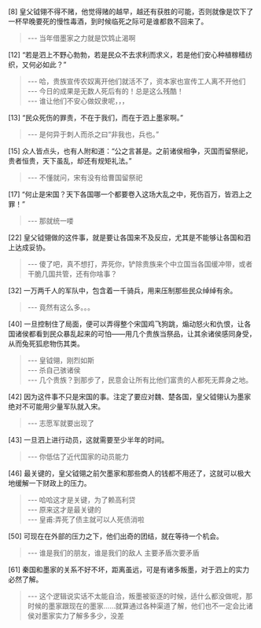 
[8] 皇父钺翎不得不赌，他觉得赌的越早，越还有获胜的可能，否则就像是饮下了一杯早晚要死的慢性毒酒，到时候临死之际可是谁都救不回来了。
>--- 当年借墨家之力就是饮鸩止渴啊<br>

[12] “若是泗上不野心勃勃，若是民众不去求利而求义，若是他们安心种植稼穑纺织，又何必如此？”
>--- 哈，贵族宣传农奴离开他们就活不了，资本家也宣传工人离不开他们<br>
>--- 今日的成果是无数人死后有的！总是这么残酷！<br>
>--- 谁让他们不安心做奴隶呢，，，<br>

[13] “民众死伤的罪责，不在于我们，而在于泗上墨家啊。”
>--- 是何异于刺人而杀之曰“非我也，兵也。”<br>

[15] 众人皆点头，也有人附和道：“公之言甚是。之前诸侯相争，灭国而留祭祀，贵者恒贵，天下虽乱，却还有规矩礼法。”
>--- 不懂就问，宋有没有给曹国留祭祀<br>

[17] “何止是宋国？天下各国哪一个都要卷入这场大乱之中，死伤百万，皆泗上之罪！”
>--- 那就统一喽<br>

[22] 皇父钺翎做的这件事，就是要让各国来不及反应，尤其是不能够让各国和泗上达成妥协。
>--- 傻了吧，真不想打，弄死你，铲除贵族来个中立国当各国缓冲带，或者干脆几国共管，还有你啥事？<br>

[32] 一万两千人的军队中，包含着一千骑兵，用来压制那些民众绰绰有余。
>--- 竟然有这么多。。。<br>

[40] 一旦控制住了局面，便可以弄得整个宋国鸡飞狗跳，煽动怒火和仇恨，让各国诸侯都看到民众暴乱起来的可怕——用几个贵族当祭品，让其余诸侯感同身受，从而兔死狐悲物伤其类。
>--- 皇钺翎，刚烈如斯<br>
>--- 杀自己骇诸侯<br>
>--- 几个贵族？到那步了，民意会让所有比他们富贵的人都死无葬身之地。<br>

[42] 因为这件事不只是宋国的事。注定了要应对魏、楚各国，皇父钺翎认为墨家绝对不可能用少量军队就入宋。
>--- 志愿军就要出现了<br>

[43] 一旦泗上进行动员，这就需要至少半年的时间。
>--- 你低估了近代国家的动员能力<br>

[46] 最关键的，皇父钺翎之前欠墨家和那些商人的钱都不用还了，这就可以极大地缓解一下财政上的压力。
>--- 哈哈这才是关键，为了赖高利贷<br>
>--- 原来这才是最关键的<br>
>--- 皇甫:弄死了债主就可以人死债消啦<br>

[50] 可现在在外部的压力之下，他们出奇的团结，就在等待一个机会。
>--- 谁是我们的朋友，谁是我们的敌人
主要矛盾次要矛盾<br>

[61] 秦国和墨家的关系不好不坏，距离虽远，可是有诸多叛墨，对于泗上的实力必然了解。
>--- 这个逻辑说实话不太能自洽，叛墨被驱逐的时候，适什么都没做呢，那时候的墨家跟现在的墨家……就算通过各种渠道了解，他们也不一定会比诸侯对墨家实力了解多多少，没差<br>
